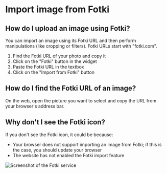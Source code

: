 # Import image from Fotki

## How do I upload an image using Fotki?

You can import an image using its Fotki URL and then perform manipulations (like cropping or filters). Fotki URLs start with "fotki.com".

1. Find the Fotki URL of your photo and copy it
2. Click on the "Fotki" button in the widget
3. Paste the Fotki URL in the textbox
4. Click on the "Import from Fotki" button

## How do I find the Fotki URL of an image?

On the web, open the picture you want to select and copy the URL from your browser's address bar.

## Why don't I see the Fotki icon?

If you don't see the Fotki icon, it could be because:

- Your browser does not support importing an image from Fotki; if this is the case, you should update your browser
- The website has not enabled the Fotki import feature

![Screenshot of the Fotki service](/assets/screenshots/fotki.png)
